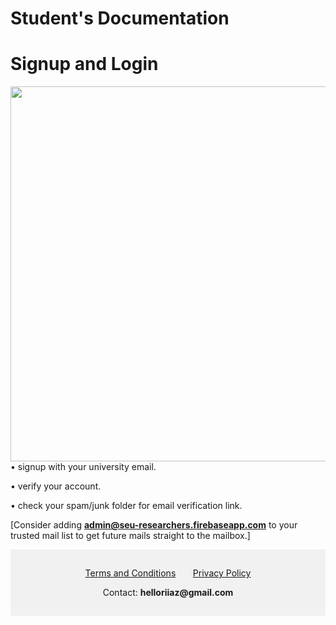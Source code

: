 # **Student's Documentation**

# Signup and Login


<img style="float: left;" src="./assets/images/signupLogin.gif"
height="600px">

• signup with your university email.

• verify your account.

• check your spam/junk folder for email verification link. 

[Consider adding **admin@seu-researchers.firebaseapp.com** to your trusted mail list to get future mails straight to the mailbox.]

<div style="background-color:rgba(0, 0, 0, 0.0470588); text-align:center; vertical-align: middle; padding:15px 0;">

<a href="https://iqbalriiaz.github.io/seu-researchers/Terms-and-Conditions.html">Terms and Conditions</a>&nbsp; &nbsp; &nbsp; &nbsp;<a href="https://iqbalriiaz.github.io/seu-researchers/Privacy-Policy.html">Privacy Policy</a>

<p>Contact: <b>helloriiaz@gmail.com</b> </p>
</div>